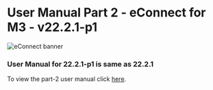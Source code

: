 #  User Manual Part 2 - eConnect for M3 - v22.2.1-p1

![eConnect banner](../../../../images/banner-econnect-m3.jpg)

### User Manual for 22.2.1-p1 is same as 22.2.1

To view the part-2 user manual click [here](../22.2.1/usermanual-econnect-m3-part-2.md).

